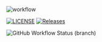 ![workflow](https://github.com/moosey2003/sem/actions/workflows/main.yml/badge.svg)

[![LICENSE](https://img.shields.io/github/license/moosey2003/sem.svg?style=flat-square)](https://github.com/moosey2003/sem/blob/master/LICENSE)
[![Releases](https://img.shields.io/github/release/moosey2003/sem/all.svg?style=flat-square)](https://github.com/moosey2003/sem/releases)

![GitHub Workflow Status (branch)](https://img.shields.io/github/actions/workflow/status/moosey2003/sem/main.yml?branch=master&style=flat-square)
